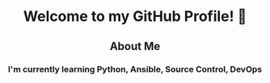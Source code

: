 <h1 align="center">Welcome to my GitHub Profile! 👋</h1>

<h2 align="center">About Me</h2>
<h3 align="center">I'm currently learning Python, Ansible, Source Control, DevOps</h3>
<!--
**slim941/slim941** is a ✨ _special_ ✨ repository because its `README.md` (this file) appears on your GitHub profile.

Here are some ideas to get you started:

- 🔭 I’m currently working on ...
- 🌱 I’m currently learning ...
- 👯 I’m looking to collaborate on ...
- 🤔 I’m looking for help with ...
- 💬 Ask me about ...
- 📫 How to reach me: ...
- 😄 Pronouns: ...
- ⚡ Fun fact: ...
-->
